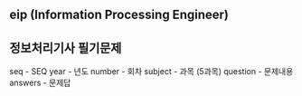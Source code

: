 ## eip (Information Processing Engineer)

## 정보처리기사 필기문제

seq - SEQ
year - 년도
number - 회차
subject - 과목 (5과목)
question - 문제내용
answers - 문제답
